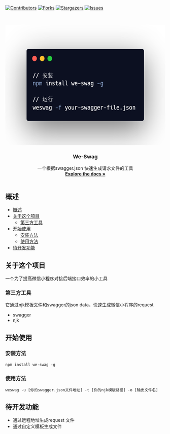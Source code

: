 
[![Contributors][contributors-shield]][contributors-url]
[![Forks][forks-shield]][forks-url]
[![Stargazers][stars-shield]][stars-url]
[![Issues][issues-shield]][issues-url]

<br />
<p align="center">
 <a href="https://github.com/legenself/we-swag">
 <img src="image/usage.png" alt="Logo" height="380">
 </a>
 <h3 align="center">We-Swag</h3>
 <p align="center">
 一个根据swagger.json 快速生成请求文件的工具
 <br />
 <a href="https://github.com/legenself/we-swag"><strong>Explore the docs »</strong></a>
 <br />
 <br />
 <!-- <a href="https://github.com/othneildrew/Best-README-Template">View Demo</a>
 ·
 <a href="https://github.com/othneildrew/Best-README-Template/issues">Report Bug</a>
 ·
 <a href="https://github.com/othneildrew/Best-README-Template/issues">Request Feature</a>-->
 </p>
</p>

## 概述
- [概述](#概述)
- [关于这个项目](#关于这个项目)
  - [第三方工具](#第三方工具)
- [开始使用](#开始使用)
  - [安装方法](#安装方法)
  - [使用方法](#使用方法)
- [待开发功能](#待开发功能)


## 关于这个项目
一个为了提高微信小程序对接后端接口效率的小工具

### 第三方工具
它通过njk模板文件和swagger的json data，快速生成微信小程序的request
- swagger
- njk

## 开始使用

### 安装方法
```
npm install we-swag -g
```
### 使用方法
```
weswag -u [你的swagger.json文件地址] -t [你的njk模版路径] -o [输出文件名]
```
## 待开发功能
- 通过远程地址生成request 文件
- 通过自定义模板生成文件


[contributors-shield]: https://img.shields.io/github/contributors/legenself/we-swag.svg?style=flat-square
[contributors-url]: https://github.com/legenself/we-swag/graphs/contributors
[forks-shield]: https://img.shields.io/github/forks/legenself/we-swag.svg?style=flat-square
[forks-url]: https://github.com/legenself/we-swag/network/members
[stars-shield]: https://img.shields.io/github/stars/legenself/we-swag.svg?style=flat-square
[stars-url]: https://github.com/legenself/we-swag/stargazers
[issues-shield]: https://img.shields.io/github/issues/legenself/we-swag.svg?style=flat-square
[issues-url]: https://github.com/legenself/we-swag/issues